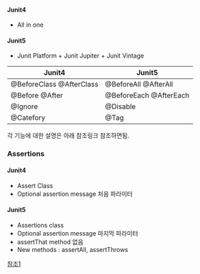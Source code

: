 
#### Junit4
- All in one


#### Junit5
 - Junit Platform + Junit Jupiter + Junit Vintage


 
|Junit4|Junit5|
|--|--|
|@BeforeClass @AfterClass|@BeforeAll @AfterAll|
|@Before @After|@BeforeEach @AfterEach|
|@Ignore|@Disable|
|@Catefory|@Tag|

각 기능에 대한 설명은 아래 참조링크 참조하면됨.

### Assertions
#### Junit4
- Assert Class
- Optional assertion message 처음 파라미터

#### Junit5
- Assertions class
- Optional assertion message 마지막 파라미터
- assertThat method 없음
- New methods : assertAll, assertThrows



[참조1](https://jade314.tistory.com/entry/Junit-5)